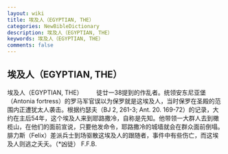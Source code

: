 ```yaml
---
layout: wiki
title: 埃及人（EGYPTIAN, THE）
categories: NewBibleDictionary
description: 埃及人（EGYPTIAN, THE）
keywords: 埃及人（EGYPTIAN, THE）
comments: false
---
```


## 埃及人（EGYPTIAN, THE）



埃及人（EGYPTIAN, THE）
　　徒廿一38提到的作乱者。统领安东尼亚堡（Antonia fortress）的罗马军官误以为保罗就是这埃及人，当时保罗在圣殿的范围内正遭犹太人袭击。根据约瑟夫（BJ
2, 261-3; Ant. 20. 169-72）的记录，大约在主后54年，这个埃及人来到耶路撒冷，自称是先知。他带领一大群人去到橄榄山，在他们的面前宣说，只要他发命令，耶路撒冷的城墙就会在群众面前倒塌。腓力斯（Felix）差派兵士到场驱散这埃及人的跟随者，事件中有些伤亡，而这埃及人则逃之夭夭。（*凶徒）
F.F.B.




